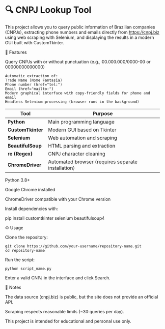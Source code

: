 # 🔍 CNPJ Lookup Tool

This project allows you to query public information of Brazilian companies (CNPJs), extracting phone numbers and emails directly from https://cnpj.biz using web scraping with Selenium, and displaying the results in a modern GUI built with CustomTkinter.

🚀 Features

Query CNPJs with or without punctuation (e.g., 00.000.000/0000-00 or 00000000000000)

    Automatic extraction of:
    Trade Name (Nome Fantasia)
    Phone number (href="tel:")
    Email (href="mailto:")
    Modern graphical interface with copy-friendly fields for phone and email
    Headless Selenium processing (browser runs in the background)

| Tool              | Purpose                                            |
| ----------------- | -------------------------------------------------- |
| **Python**        | Main programming language                          |
| **CustomTkinter** | Modern GUI based on Tkinter                        |
| **Selenium**      | Web automation and scraping                        |
| **BeautifulSoup** | HTML parsing and extraction                        |
| **re (Regex)**    | CNPJ character cleaning                            |
| **ChromeDriver**  | Automated browser (requires separate installation) |


Python 3.8+

Google Chrome installed

ChromeDriver compatible with your Chrome version

Install dependencies with:

pip install customtkinter selenium beautifulsoup4


⚙️ Usage

Clone the repository:

    git clone https://github.com/your-username/repository-name.git
    cd repository-name


Run the script:

    python script_name.py


Enter a valid CNPJ in the interface and click Search.

📌 Notes

The data source (cnpj.biz) is public, but the site does not provide an official API.

Scraping respects reasonable limits (~30 queries per day).

This project is intended for educational and personal use only.
